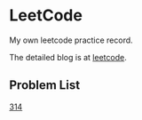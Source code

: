 # LeetCode

My own leetcode practice record.

The detailed blog is at [leetcode](https://www.wolai.com/tony5t4rk/6dxxdnKmbu3rpFuKtFyGvj).

## Problem List

[314](https://github.com/Tony5t4rk/LeetCode/blob/master/daily/2021/03/2021-3-23(314).py) 